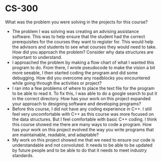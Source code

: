 # CS-300

What was the problem you were solving in the projects for this course?
 - The problem I was solving was creating an advising assistance software. This was to help ensure that the student had the correct prerequisites for the courses they want to register for. This would help the advisors and students to see what courses they would need to take.
How did you approach the problem? Consider why data structures are important to understand.
 - I approached the problem by making a flow chart of what I wanted this program to do. From there, I wrote pseudocode to make the vision a bit more seeable, I then started coding the program and did some debugging.
How did you overcome any roadblocks you encountered while going through the activities or project?
 - I ran into a few problems of where to place the text file for the program to be able to read it. To fix this, I was able to do a google search to put it in the correct directory.
How has your work on this project expanded your approach to designing software and developing programs?
 - Before this course, I did not have any coding experience in C++. I still feel very uncomfortable with C++ as this course was more focused on the data structures. But I feel comfortable with basic C++ coding. I think this course showed me there are many ways to code a program.
How has your work on this project evolved the way you write programs that are maintainable, readable, and adaptable?
 - My work on this project showed me that we need to ensure our code is understandable and not convoluted. It needs to be able to be updated by future people and to be able to do that it needs to meet industry standards.
